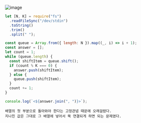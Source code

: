 ![image](https://github.com/ssc9811/algorithm/assets/39263149/910faa36-2002-4100-b1b3-ecef9691f8ae)

```javascript
let [N, K] = require("fs")
  .readFileSync("/dev/stdin")
  .toString()
  .trim()
  .split(" ");

const queue = Array.from({ length: N }).map((_, i) => i + 1);
const answer = [];
let count = 1;
while (queue.length) {
  const shiftItem = queue.shift();
  if (count % K === 0) {
    answer.push(shiftItem);
  } else {
    queue.push(shiftItem);
  }
  count += 1;
}

console.log(`<${answer.join(", ")}>`);
```

```
배열의 첫 부분으로 돌아와야 한다는 고정관념 때문에 오래걸렸다.
지나친 값은 그대로 그 배열에 넣어서 쭉 연결되게 하면 되는 문제였다.
```
